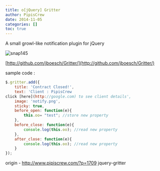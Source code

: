 ```yaml
---
title: o[jQuery] Gritter
author: PipisCrew
date: 2014-11-05
categories: []
toc: true
---
```


A small growl-like notification plugin for jQuery

![](https://www.pipiscrew.com/wp-content/uploads/2014/11/snap145.png "snap145")

[http://github.com/jboesch/Gritter/](http://github.com/jboesch/Gritter/)

sample code :
```js
$.gritter.add({
	title: 'Contract Closed!',
	text: 'Client : PipisCrew  
click [here](http://google.com) to see client details',
	image: 'notify.png',
	sticky: true,
	before_open: function(e){
		this.oo= "test"; //store new property
	},
	before_close: function(e){
		console.log(this.oo); //read new property
	},
	after_close: function(e){
		console.log(this.oo); //read new property
	}
});
```

origin - http://www.pipiscrew.com/?p=1709 jquery-gritter